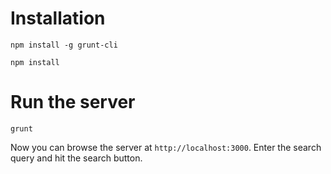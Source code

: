 # Installation

`npm install -g grunt-cli`

`npm install`

# Run the server

`grunt`

Now you can browse the server at `http://localhost:3000`. Enter the search query and hit the search button.